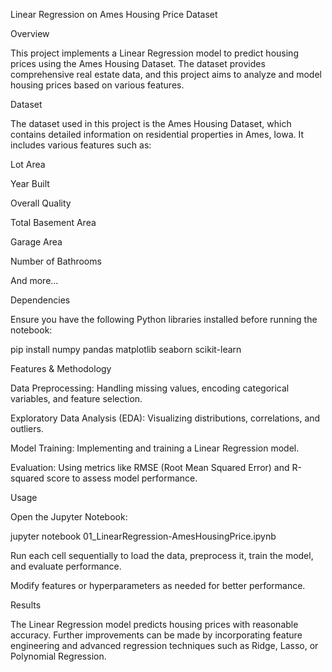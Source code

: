 Linear Regression on Ames Housing Price Dataset

Overview

This project implements a Linear Regression model to predict housing prices using the Ames Housing Dataset. The dataset provides comprehensive real estate data, and this project aims to analyze and model housing prices based on various features.

Dataset

The dataset used in this project is the Ames Housing Dataset, which contains detailed information on residential properties in Ames, Iowa. It includes various features such as:

Lot Area

Year Built

Overall Quality

Total Basement Area

Garage Area

Number of Bathrooms

And more...

Dependencies

Ensure you have the following Python libraries installed before running the notebook:

pip install numpy pandas matplotlib seaborn scikit-learn

Features & Methodology

Data Preprocessing: Handling missing values, encoding categorical variables, and feature selection.

Exploratory Data Analysis (EDA): Visualizing distributions, correlations, and outliers.

Model Training: Implementing and training a Linear Regression model.

Evaluation: Using metrics like RMSE (Root Mean Squared Error) and R-squared score to assess model performance.

Usage

Open the Jupyter Notebook:

jupyter notebook 01_LinearRegression-AmesHousingPrice.ipynb

Run each cell sequentially to load the data, preprocess it, train the model, and evaluate performance.

Modify features or hyperparameters as needed for better performance.

Results

The Linear Regression model predicts housing prices with reasonable accuracy. Further improvements can be made by incorporating feature engineering and advanced regression techniques such as Ridge, Lasso, or Polynomial Regression.
